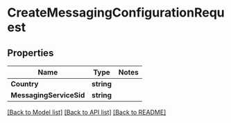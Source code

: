 # CreateMessagingConfigurationRequest

## Properties
Name | Type | Notes
------------ | ------------- | -------------
**Country** | **string** | 
**MessagingServiceSid** | **string** | 

[[Back to Model list]](../README.md#documentation-for-models) [[Back to API list]](../README.md#documentation-for-api-endpoints) [[Back to README]](../README.md)


